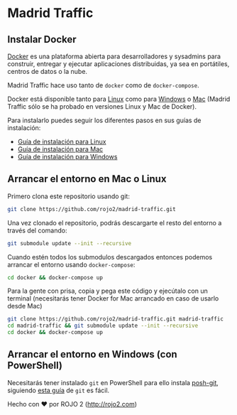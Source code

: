 # Madrid Traffic

## Instalar Docker

[Docker](https://www.docker.com/) es una plataforma abierta para desarrolladores y
sysadmins para construir, entregar y ejecutar aplicaciones distribuidas, ya sea en
portátiles, centros de datos o la nube.

Madrid Traffic hace uso tanto de `docker` como de `docker-compose`.

Docker está disponible tanto para [Linux](https://docs.docker.com/engine/installation/linux) como para [Windows](https://docs.docker.com/docker-for-windows/) o [Mac](https://docs.docker.com/docker-for-mac/) (Madrid Traffic
sólo se ha probado en versiones Linux y Mac de Docker).

Para instalarlo puedes seguir los diferentes pasos en sus guías de instalación:

- [Guía de instalación para Linux](https://docs.docker.com/engine/installation/linux)
- [Guía de instalación para Mac](https://docs.docker.com/docker-for-mac/)
- [Guía de instalación para Windows](https://docs.docker.com/docker-for-windows/)

## Arrancar el entorno en Mac o Linux

Primero clona este repositorio usando git:

```sh
git clone https://github.com/rojo2/madrid-traffic.git
```

Una vez clonado el repositorio, podrás descargarte el resto del entorno a través del comando:

```sh
git submodule update --init --recursive
```

Cuando estén todos los submodulos descargados entonces podemos arrancar el entorno usando `docker-compose`:

```sh
cd docker && docker-compose up
```

Para la gente con prisa, copia y pega este código y ejecútalo con un terminal (necesitarás tener Docker for Mac arrancado en caso de usarlo desde Mac)

```sh
git clone https://github.com/rojo2/madrid-traffic.git madrid-traffic
cd madrid-traffic && git submodule update --init --recursive
cd docker && docker-compose up
```

## Arrancar el entorno en Windows (con PowerShell)

Necesitarás tener instalado `git` en PowerShell para ello instala [posh-git](https://github.com/dahlbyk/posh-git), siguiendo [esta guía](https://git-scm.com/book/es/v2/Git-in-Other-Environments-Git-in-Powershell) de `git`
es fácil.

Hecho con :heart: por ROJO 2 (http://rojo2.com)
